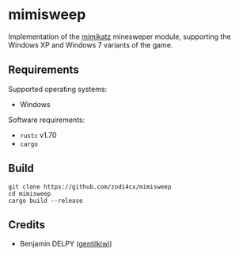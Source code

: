 # mimisweep

Implementation of the [mimikatz](https://github.com/gentilkiwi/mimikatz) minesweper module, supporting the Windows XP and Windows 7 variants of the game.

## Requirements

Supported operating systems:

- Windows

Software requirements:

- `rustc` v1.70
- `cargo`

## Build

```
git clone https://github.com/zodi4cx/mimisweep
cd mimisweep
cargo build --release
```

## Credits

- Benjamin DELPY ([gentilkiwi](https://github.com/gentilkiwi))